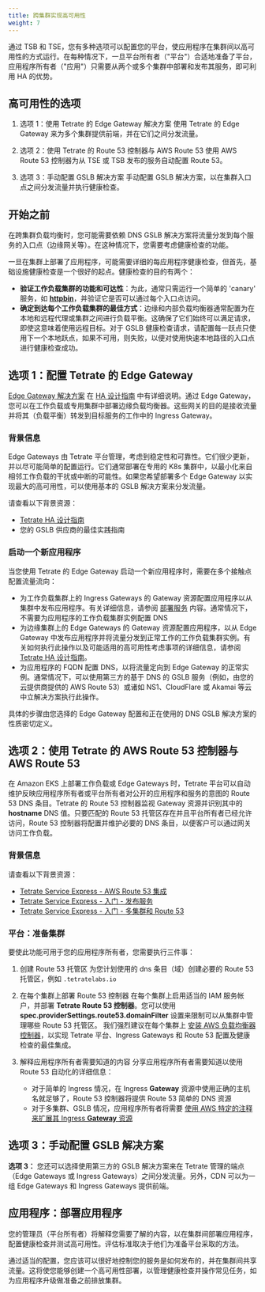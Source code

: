 ```yaml
---
title: 跨集群实现高可用性
weight: 7
---
```


通过 TSB 和 TSE，您有多种选项可以配置您的平台，使应用程序在集群间以高可用性的方式运行。在每种情况下，一旦平台所有者（"平台"）合适地准备了平台，应用程序所有者（"应用"）只需要从两个或多个集群中部署和发布其服务，即可利用 HA 的优势。

## 高可用性的选项

1. 选项 1：使用 Tetrate 的 Edge Gateway 解决方案
   使用 Tetrate 的 Edge Gateway 来为多个集群提供前端，并在它们之间分发流量。

2. 选项 2：使用 Tetrate 的 Route 53 控制器与 AWS Route 53
   使用 AWS Route 53 控制器为从 TSE 或 TSB 发布的服务自动配置 Route 53。

3. 选项 3：手动配置 GSLB 解决方案
   手动配置 GSLB 解决方案，以在集群入口点之间分发流量并执行健康检查。

## 开始之前

在跨集群负载均衡时，您可能需要依赖 DNS GSLB 解决方案将流量分发到每个服务的入口点（边缘网关等）。在这种情况下，您需要考虑健康检查的功能。

一旦在集群上部署了应用程序，可能需要详细的每应用程序健康检查，但首先，基础设施健康检查是一个很好的起点。健康检查的目的有两个：

* **验证工作负载集群的功能和可达性**：为此，通常只需运行一个简单的 'canary' 服务，如 **[httpbin](http://httpbin.org)**，并验证它是否可以通过每个入口点访问。
* **确定到达每个工作负载集群的最佳方式**：边缘和内部负载均衡器通常配置为在本地和远程代理或集群之间进行负载平衡。这确保了它们始终可以满足请求，即使这意味着使用远程目标。对于 GSLB 健康检查请求，请配置每一跃点只使用下一个本地跃点，如果不可用，则失败，以便对使用快速本地路径的入口点进行健康检查成功。

## 选项 1：配置 Tetrate 的 Edge Gateway

[Edge Gateway 解决方案](https://docs.tetrate.io/service-bridge/howto/gateway/multi-cluster-traffic-shifting) 在 [HA 设计指南](../ha-multicluster/) 中有详细说明。通过 Edge Gateway，您可以在工作负载或专用集群中部署边缘负载均衡器。这些网关的目的是接收流量并将其（负载平衡）转发到目标服务的工作中的 Ingress Gateway。

### 背景信息

Edge Gateways 由 Tetrate 平台管理，考虑到稳定性和可靠性。它们很少更新，并以尽可能简单的配置运行。它们通常部署在专用的 K8s 集群中，以最小化来自相邻工作负载的干扰或中断的可能性。如果您希望部署多个 Edge Gateway 以实现最大的高可用性，可以使用基本的 GSLB 解决方案来分发流量。

请查看以下背景资源：

* [Tetrate HA 设计指南](../ha-multicluster/)
* 您的 GSLB 供应商的最佳实践指南

### 启动一个新应用程序

当您使用 Tetrate 的 Edge Gateway 启动一个新应用程序时，需要在多个接触点配置流量流向：

* 为工作负载集群上的 Ingress Gateways 的 Gateway 资源配置应用程序以从集群中发布应用程序。有关详细信息，请参阅 [部署服务](deploy-service) 内容。通常情况下，不需要为应用程序的工作负载集群实例配置 DNS
* 为边缘集群上的 Edge Gateways 的 Gateway 资源配置应用程序，以从 Edge Gateway 中发布应用程序并将流量分发到正常工作的工作负载集群实例。有关如何执行此操作以及可能适用的高可用性考虑事项的详细信息，请参阅 [Tetrate HA 设计指南](../ha-multicluster/)。
* 为应用程序的 FQDN 配置 DNS，以将流量定向到 Edge Gateway 的正常实例。通常情况下，可以使用第三方的基于 DNS 的 GSLB 服务（例如，由您的云提供商提供的 AWS Route 53）或诸如 NS1、CloudFlare 或 Akamai 等云中立解决方案执行此操作。

具体的步骤由您选择的 Edge Gateway 配置和正在使用的 DNS GSLB 解决方案的性质密切定义。

## 选项 2：使用 Tetrate 的 AWS Route 53 控制器与 AWS Route 53

在 Amazon EKS 上部署工作负载或 Edge Gateways 时，Tetrate 平台可以自动维护反映应用程序所有者或平台所有者对公开的应用程序和服务的意图的 Route 53 DNS 条目。Tetrate 的 Route 53 控制器监视 Gateway 资源并识别其中的 **hostname** DNS 值。只要匹配的 Route 53 托管区存在并且平台所有者已经允许访问，Route 53 控制器将配置并维护必要的 DNS 条目，以便客户可以通过网关访问工作负载。

### 背景信息

请查看以下背景资源：

* [Tetrate Service Express - AWS Route 53 集成](https://docs.tetrate.io/service-express/integrations/route53)
* [Tetrate Service Express - 入门 - 发布服务](https://docs.tetrate.io/service-express/getting-started/publish-service)
* [Tetrate Service Express - 入门 - 多集群和 Route 53](https://docs.tetrate.io/service-express/getting-started/ha-route53)

### 平台：准备集群

要使此功能可用于您的应用程序所有者，您需要执行三件事：

1. 创建 Route 53 托管区
   为您计划使用的 dns 条目（域）创建必要的 Route 53 托管区，例如 `.tetratelabs.io`

2. 在每个集群上部署 Route 53 控制器
   在每个集群上启用适当的 IAM 服务帐户，并部署 **Tetrate Route 53 控制器**。您可以使用 **spec.providerSettings.route53.domainFilter** 设置来限制可以从集群中管理哪些 Route 53 托管区。
   我们强烈建议在每个集群上 [安装 AWS 负载均衡器控制器](https://docs.tetrate.io/service-express/installation/eks-cluster#install-aws-load-balancer-controller)，以实现 Tetrate 平台、Ingress Gateways 和 Route 53 配置及健康检查的最佳集成。

3. 解释应用程序所有者需要知道的内容
   分享应用程序所有者需要知道以使用 Route 53 自动化的详细信息：
   - 对于简单的 Ingress 情况，在 Ingress **Gateway** 资源中使用正确的主机名就足够了，Route 53 控制器将提供 Route 53 简单的 DNS 资源
   - 对于多集群、GSLB 情况，应用程序所有者将需要 [使用 AWS 特定的注释来扩展其 Ingress **Gateway** 资源](https://docs.tetrate.io/service-express/getting-started/ha-route53)

## 选项 3：手动配置 GSLB 解决方案

**选项 3：** 您还可以选择使用第三方的 GSLB 解决方案来在 Tetrate 管理的端点（Edge Gateways 或 Ingress Gateways）之间分发流量。另外，CDN 可以为一组 Edge Gateways 和 Ingress Gateways 提供前端。

## 应用程序：部署应用程序

您的管理员（平台所有者）将解释您需要了解的内容，以在集群间部署应用程序，配置健康检查并测试高可用性。评估标准取决于他们为准备平台采取的方法。

通过适当的配置，您应该可以很好地控制您的服务是如何发布的，并在集群间共享流量。这将使您能够创建一个高可用性部署，以管理健康检查并操作常见任务，如为应用程序升级做准备之前排放集群。

